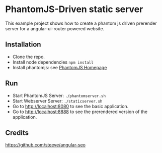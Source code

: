 PhantomJS-Driven static server
==

This example project shows how to create a phantom js driven prerender server
for a angular-ui-router powered website.

Installation
--

* Clone the repo.
* Install node dependencies `npm install`
* Install phantomjs: see [PhantomJS Homepage](http://phantomjs.org/download.html)

Run
--

* Start PhantomJS Server: `./phantomserver.sh`
* Start Webserver Server: `./staticserver.sh`
* Go to [http://localhost:8080](http://localhost:8080) to see the basic application. 
* Go to [http://localhost:8888](http://localhost:8888) to see the prerendered
  version of the  application.

Credits
--

https://github.com/steeve/angular-seo
